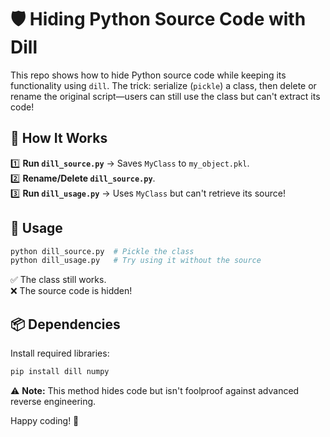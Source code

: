# 🛡️ Hiding Python Source Code with Dill  

This repo shows how to hide Python source code while keeping its functionality using `dill`. The trick: serialize (`pickle`) a class, then delete or rename the original script—users can still use the class but can't extract its code!  

## 🚀 How It Works  

1️⃣ **Run `dill_source.py`** → Saves `MyClass` to `my_object.pkl`.  
2️⃣ **Rename/Delete `dill_source.py`**.  
3️⃣ **Run `dill_usage.py`** → Uses `MyClass` but can't retrieve its source!  

## 📌 Usage  

```sh
python dill_source.py  # Pickle the class
python dill_usage.py   # Try using it without the source
```

✅ The class still works.  
❌ The source code is hidden!  

## 📦 Dependencies  

Install required libraries:  
```sh
pip install dill numpy
```  

⚠️ **Note:** This method hides code but isn't foolproof against advanced reverse engineering.  

Happy coding! 🎉
